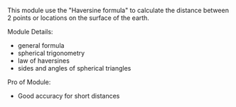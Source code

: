 This module use the "Haversine formula" to calculate the distance between 2 points or locations on the 
surface of the earth.

Module Details:
- general formula
- spherical trigonometry
- law of haversines
- sides and angles of spherical triangles

Pro of Module:
- Good accuracy for short distances